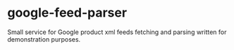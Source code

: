 # google-feed-parser
Small service for Google product xml feeds fetching and parsing written for demonstration purposes.
